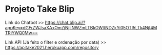 # Projeto Take Blip
Link do Chatbot >>  https://chat.blip.ai/?appKey=dGFrZWJsaXAxOmZjNjliNWZmLTBkOWItNDZkYi05OTI5LTk4NjI4MTRiYWQ0Mw==


Link API (Já feito o filter e ordenação por data) >>  https://apitake2021.herokuapp.com/repository
